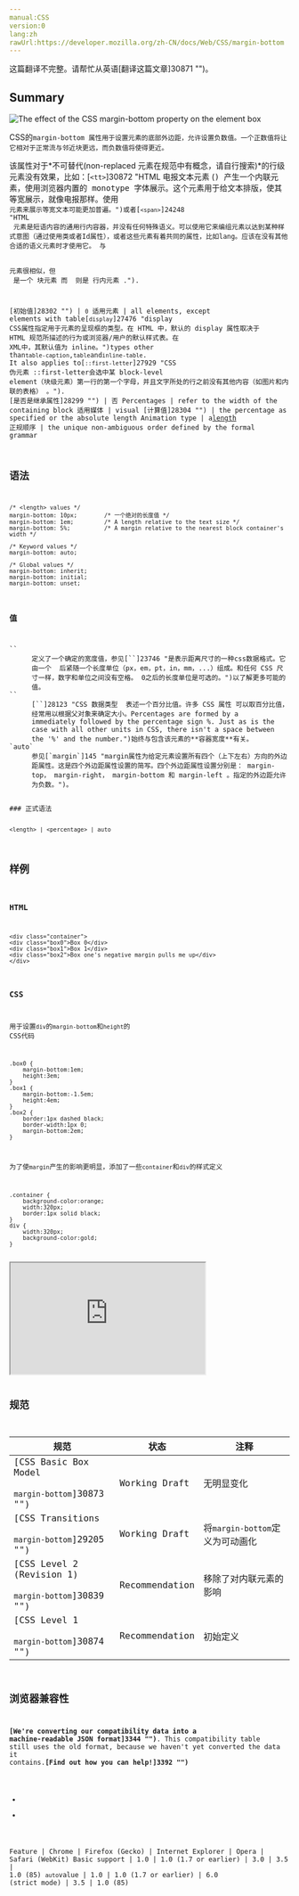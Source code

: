 ```yaml
---
manual:CSS
version:0
lang:zh
rawUrl:https://developer.mozilla.org/zh-CN/docs/Web/CSS/margin-bottom
---
```




这篇翻译不完整。请帮忙从英语[翻译这篇文章]30871 "")。





## Summary<a name="Summary"></a>


![The effect of the CSS margin-bottom property on the element box](%30865.svg "")



CSS的`margin-bottom 属性用于设置元素的底部外边距，允许设置负数值。一个正数值将让它相对于正常流与邻近块更远，而负数值将使得更近。`



该属性对于*不可替代(non-replaced 元素在规范中有概念，请自行搜索)*的行级元素没有效果，比如：[`<tt>`]30872 "HTML 电报文本元素 (<tt>) 产生一个内联元素，使用浏览器内置的 monotype 字体展示。这个元素用于给文本排版，使其等宽展示，就像电报那样。使用 <code> 元素来展示等宽文本可能更加普遍。")或者[`<span>`]24248 "HTML <span> 元素是短语内容的通用行内容器，并没有任何特殊语义。可以使用它来编组元素以达到某种样式意图（通过使用类或者Id属性），或者这些元素有着共同的属性，比如lang。应该在没有其他合适的语义元素时才使用它。<span> 与 <div> 元素很相似，但 <div> 是一个 块元素 而 <span> 则是  行内元素 .").


[初始值]28302 "") | `0` 
适用元素 | all elements, except elements with table[`display`]27476 "display CSS属性指定用于元素的呈现框的类型。在 HTML 中，默认的 display 属性取决于 HTML 规范所描述的行为或浏览器/用户的默认样式表。在 XML中，其默认值为 inline。")types other than`table-caption`,`table`and`inline-table`. It also applies to[`::first-letter`]27929 "CSS 伪元素 ::first-letter会选中某 block-level element（块级元素）第一行的第一个字母，并且文字所处的行之前没有其他内容（如图片和内联的表格） 。"). 
[是否是继承属性]28299 "") | 否 
Percentages | refer to the width of the containing block 
适用媒体 | visual 
[计算值]28304 "") | the percentage as specified or the absolute length 
Animation type | a[length](%4561#Interpolation "Values of the <length> CSS data type are interpolated as real, floating-point numbers.") 
正规顺序 | the unique non-ambiguous order defined by the formal grammar 


## 语法<a name="Syntax"></a>

```
/* <length> values */
margin-bottom: 10px;        /* 一个绝对的长度值 */
margin-bottom: 1em;         /* A length relative to the text size */
margin-bottom: 5%;          /* A margin relative to the nearest block container's width */

/* Keyword values */
margin-bottom: auto;

/* Global values */
margin-bottom: inherit;
margin-bottom: initial;
margin-bottom: unset;
```

### 值<a name="Values"></a>
<dl><dt id=''>`<length>`</dt><dd>定义了一个确定的宽度值，参见[`<length>`]23746 "是表示距离尺寸的一种css数据格式。它由一个 <number> 后紧随一个长度单位（px，em，pt，in，mm，...）组成。和任何 CSS 尺寸一样，数字和单位之间没有空格。<number> 0之后的长度单位是可选的。")以了解更多可能的值。</dd><dt id=''>`<percentage>`</dt><dd>[`<percentage>`]28123 "CSS 数据类型 <percentage> 表述一个百分比值。许多 CSS 属性 可以取百分比值，经常用以根据父对象来确定大小。Percentages are formed by a <number> immediately followed by the percentage sign %. Just as is the case with all other units in CSS, there isn't a space between the '%' and the number.")始终与包含该元素的**容器宽度**有关。</dd><dt id=''>`auto`</dt><dd>参见[`margin`]145 "margin属性为给定元素设置所有四个（上下左右）方向的外边距属性。这是四个外边距属性设置的简写。四个外边距属性设置分别是： margin-top， margin-right， margin-bottom 和 margin-left 。指定的外边距允许为负数。")。</dd></dl>
### 正式语法<a name="正式语法"></a>

```
<length> | <percentage> | auto
```

## 样例<a name="Example"></a>

### HTML<a name="HTML"></a>

```
<div class="container">
<div class="box0">Box 0</div>
<div class="box1">Box 1</div>
<div class="box2">Box one's negative margin pulls me up</div>
</div>
```

### CSS<a name="CSS"></a>


用于设置`div`的`margin-bottom`和`height`的 CSS代码


```
.box0 {
    margin-bottom:1em;
    height:3em;
}
.box1 {
    margin-bottom:-1.5em;
    height:4em;
}
.box2 {
    border:1px dashed black;
    border-width:1px 0;
    margin-bottom:2em;
}
```


为了使`margin`产生的影响更明显，添加了一些`container`和`div`的样式定义


```
.container {
    background-color:orange;
    width:320px;
    border:1px solid black;
}
div {
    width:320px;
    background-color:gold;
}
```


<iframe src='https://mdn.mozillademos.org/zh-CN/docs/Web/CSS/margin-bottom$samples/Example?revision=1279125' width='350' height='200'></iframe>



## 规范<a name="规范"></a>

规范 | 状态 | 注释 
 ---  |  ---  |  ---  | 
[CSS Basic Box Model<br></br><small>margin-bottom</small>]30873 "") | Working Draft | 无明显变化 
[CSS Transitions<br></br><small>margin-bottom</small>]29205 "") | Working Draft | 将`margin-bottom`定义为可动画化 
[CSS Level 2 (Revision 1)<br></br><small>margin-bottom</small>]30839 "") | Recommendation | 移除了对内联元素的影响 
[CSS Level 1<br></br><small>margin-bottom</small>]30874 "") | Recommendation | 初始定义 


## 浏览器兼容性<a name="Browser_Compatibility"></a>


**[We&#39;re converting our compatibility data into a machine-readable JSON format]3344 "")**. This compatibility table still uses the old format, because we haven&#39;t yet converted the data it contains.**[Find out how you can help!]3392 "")**


* 
* 

Feature | Chrome | Firefox (Gecko) | Internet Explorer | Opera | Safari (WebKit) 
Basic support | 1.0 | 1.0 (1.7 or earlier) | 3.0 | 3.5 | 1.0 (85) 
`auto`value | 1.0 | 1.0 (1.7 or earlier) | 6.0 (strict mode) | 3.5 | 1.0 (85) 






